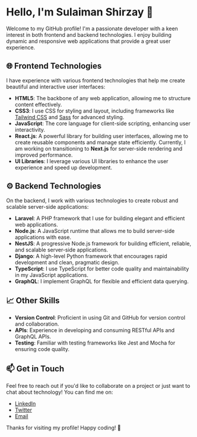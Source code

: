 # Hello, I'm Sulaiman Shirzay 👋

Welcome to my GitHub profile! I'm a passionate developer with a keen interest in both frontend and backend technologies. I enjoy building dynamic and responsive web applications that provide a great user experience.

## 🌐 Frontend Technologies

I have experience with various frontend technologies that help me create beautiful and interactive user interfaces:

- **HTML5**: The backbone of any web application, allowing me to structure content effectively.
- **CSS3**: I use CSS for styling and layout, including frameworks like [Tailwind CSS](https://tailwindcss.com/) and [Sass](https://sass-lang.com/) for advanced styling.
- **JavaScript**: The core language for client-side scripting, enhancing user interactivity.
- **React.js**: A powerful library for building user interfaces, allowing me to create reusable components and manage state efficiently. Currently, I am working on transitioning to **Next.js** for server-side rendering and improved performance.
- **UI Libraries**: I leverage various UI libraries to enhance the user experience and speed up development.

## ⚙️ Backend Technologies

On the backend, I work with various technologies to create robust and scalable server-side applications:

- **Laravel**: A PHP framework that I use for building elegant and efficient web applications.
- **Node.js**: A JavaScript runtime that allows me to build server-side applications with ease.
- **NestJS**: A progressive Node.js framework for building efficient, reliable, and scalable server-side applications.
- **Django**: A high-level Python framework that encourages rapid development and clean, pragmatic design.
- **TypeScript**: I use TypeScript for better code quality and maintainability in my JavaScript applications.
- **GraphQL**: I implement GraphQL for flexible and efficient data querying.

## 📈 Other Skills

- **Version Control**: Proficient in using Git and GitHub for version control and collaboration.
- **APIs**: Experience in developing and consuming RESTful APIs and GraphQL APIs.
- **Testing**: Familiar with testing frameworks like Jest and Mocha for ensuring code quality.

## 📫 Get in Touch

Feel free to reach out if you'd like to collaborate on a project or just want to chat about technology! You can find me on:

- [LinkedIn](https://www.linkedin.com/in/sulaiman-shirzay/)
- [Twitter](https://twitter.com/codeadapter)
- [Email](sulaiman.rf3@gmail.com)

Thanks for visiting my profile! Happy coding! 🚀
